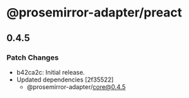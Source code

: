 # @prosemirror-adapter/preact

## 0.4.5

### Patch Changes

- b42ca2c: Initial release.
- Updated dependencies [2f35522]
  - @prosemirror-adapter/core@0.4.5

